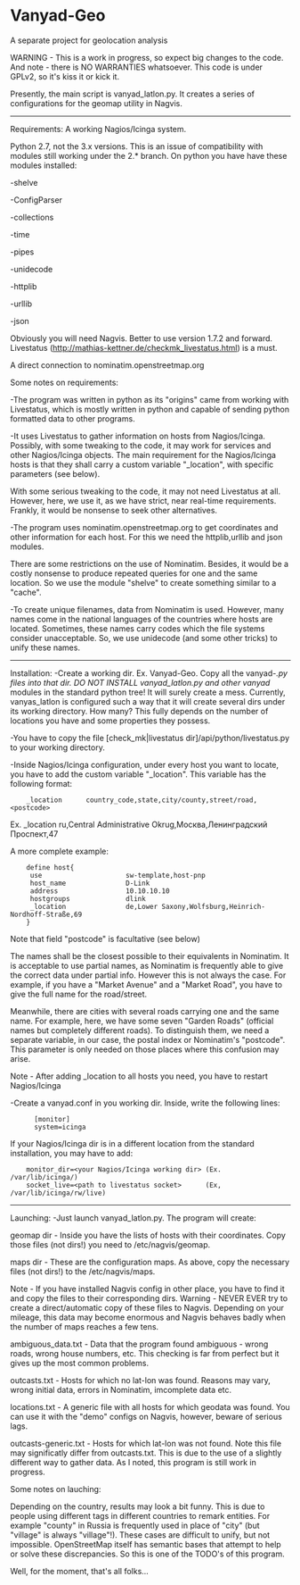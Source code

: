Vanyad-Geo
==========

A separate project for geolocation analysis

WARNING - This is a work in progress, so expect big changes to the code. And note - there is NO WARRANTIES whatsoever.
          This code is under GPLv2, so it's kiss it or kick it.


Presently, the main script is vanyad_latlon.py. It creates a series of configurations for the geomap utility in Nagvis.


------------
Requirements:
 A working Nagios/Icinga system.
 
 Python 2.7, not the 3.x versions. This is an issue of compatibility with modules still working under the 2.* branch.
 On python you have have these modules installed:
 
 -shelve
 
 -ConfigParser
 
 -collections
 
 -time
 
 -pipes
 
 -unidecode
 
 -httplib
 
 -urllib
 
 -json

 Obviously you will need Nagvis. Better to use version 1.7.2 and forward.
 Livestatus (http://mathias-kettner.de/checkmk_livestatus.html) is a must.
 
 A direct connection to nominatim.openstreetmap.org

Some notes on requirements:

 -The program was written in python as its "origins" came from working with Livestatus, which is mostly 
  written in python and capable of sending python formatted data to other programs.

 -It uses Livestatus to gather information on hosts from Nagios/Icinga. Possibly, with some tweaking to the code,
  it may work for services and other Nagios/Icinga objects. The main requirement for the Nagios/Icinga hosts is
  that they shall carry a custom variable "_location", with specific parameters (see below).

  With some serious tweaking to the code, it may not need Livestatus at all. However, here, we use it, as
  we have strict, near real-time requirements. Frankly, it would be nonsense to seek other alternatives.

 -The program uses nominatim.openstreetmap.org to get coordinates and other information for each host. For 
  this we need the httplib,urllib and json modules.

  There are some restrictions on the use of Nominatim. Besides, it would be a costly nonsense to produce 
  repeated queries for one and the same location. So we use the module "shelve" to create something similar
  to a "cache".

 -To create unique filenames, data from Nominatim is used. However, many names come in the national languages
  of the countries where hosts are located. Sometimes, these names carry codes which the file systems consider unacceptable.
  So, we use unidecode (and some other tricks) to unify these names.


-------------
Installation:
 -Create a working dir. Ex. Vanyad-Geo. Copy all the vanyad-*.py files into that dir.
  DO NOT INSTALL vanyad_latlon.py and other vanyad* modules in the standard python tree! It will surely create a 
  mess. Currently, vanyas_latlon is configured such a way that it will create several dirs under its working directory.
  How many? This fully depends on the number of locations you have and some properties they possess. 

 -You have to copy the file [check_mk|livestatus dir]/api/python/livestatus.py to your working directory.

 -Inside Nagios/Icinga configuration, under every host you want to locate, you have to add the custom variable "_location". This 
  variable has the following format:

        _location      country_code,state,city/county,street/road,<postcode>

   Ex. _location  ru,Central Administrative Okrug,Москва,Ленинградский Проспект,47

   A more complete example:

        define host{
         use                     sw-template,host-pnp
         host_name               D-Link
         address                 10.10.10.10
         hostgroups              dlink
         _location               de,Lower Saxony,Wolfsburg,Heinrich-Nordhoff-Straße,69
        }

  Note that field "postcode" is facultative (see below)

  The names shall be the closest possible to their equivalents in Nominatim. It is acceptable to use partial names,
  as Nominatim is frequently able to give the correct data under partial info. However this is not always the case.
  For example, if you have a "Market Avenue" and a "Market Road", you have to give the full name for 
  the road/street.

  Meanwhile, there are cities with several roads carrying one and the same name. For example, here, we have some seven
  "Garden Roads" (official names but completely different roads). To distinguish them, we need a separate variable, in our case,
  the postal index or Nominatim's "postcode". This parameter is only needed on those places where this confusion may arise.

  Note - After adding _location to all hosts you need, you have to restart Nagios/Icinga

  -Create a vanyad.conf in you working dir. Inside, write the following lines:

          [monitor]
          system=icinga

 If your Nagios/Icinga dir is in a different location from the standard installation, you may have to add:

        monitor_dir=<your Nagios/Icinga working dir> (Ex. /var/lib/icinga/)
        socket_live=<path to livestatus socket>      (Ex, /var/lib/icinga/rw/live)



----------
Launching:
 -Just launch vanyad_latlon.py. The program will create:

 geomap dir - Inside you have the lists of hosts with their coordinates. Copy those files (not dirs!) you need to /etc/nagvis/geomap.
 
 maps dir - These are the configuration maps. As above, copy the necessary files (not dirs!) to the /etc/nagvis/maps.

 Note - If you have installed Nagvis config in other place, you have to find it and copy the files to their corresponding dirs.
 Warning - NEVER EVER try to create a direct/automatic copy of these files to Nagvis. Depending on your mileage, this data may 
           become enormous and Nagvis behaves badly when the number of maps reaches a few tens.

 ambiguous_data.txt - Data that the program found ambiguous - wrong roads, wrong house numbers, etc. This checking is far from perfect 
                      but it gives up the most common problems.

 outcasts.txt - Hosts for which no lat-lon was found. Reasons may vary, wrong initial data, errors in Nominatim, imcomplete data etc.

 locations.txt - A generic file with all hosts for which geodata was found. You can use it with the "demo" configs on Nagvis, however,
                 beware of serious lags.

 outcasts-generic.txt - Hosts for which lat-lon was not found. Note this file may significatly differ from outcasts.txt. This is due to
                        the use of a slightly different way to gather data. As I noted, this program is still work in progress.


Some notes on lauching:

 Depending on the country, results may look a bit funny. This is due to people using different tags in different countries to remark entities.
 For example "county" in Russia is frequently used in place of "city" (but "village" is always "village"!). These cases are difficult to unify,
 but not impossible. OpenStreetMap itself has semantic bases that attempt to help or solve these discrepancies. So this is one of the TODO's
 of this program.

Well, for the moment, that's all folks...
